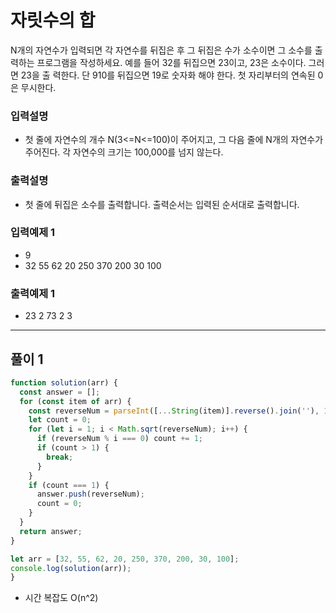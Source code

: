 # 자릿수의 합

N개의 자연수가 입력되면 각 자연수를 뒤집은 후 그 뒤집은 수가 소수이면 그 소수를 출력하는 프로그램을 작성하세요. 예를 들어 32를 뒤집으면 23이고, 23은 소수이다. 그러면 23을 출 력한다. 단 910를 뒤집으면 19로 숫자화 해야 한다. 첫 자리부터의 연속된 0은 무시한다.

### 입력설명

- 첫 줄에 자연수의 개수 N(3<=N<=100)이 주어지고, 그 다음 줄에 N개의 자연수가 주어진다. 각 자연수의 크기는 100,000를 넘지 않는다.

### 출력설명

- 첫 줄에 뒤집은 소수를 출력합니다. 출력순서는 입력된 순서대로 출력합니다.

### 입력예제 1

- 9
- 32 55 62 20 250 370 200 30 100

### 출력예제 1

- 23 2 73 2 3

---

## 풀이 1

```js
function solution(arr) {
  const answer = [];
  for (const item of arr) {
    const reverseNum = parseInt([...String(item)].reverse().join(''), 10);
    let count = 0;
    for (let i = 1; i < Math.sqrt(reverseNum); i++) {
      if (reverseNum % i === 0) count += 1;
      if (count > 1) {
        break;
      }
    }
    if (count === 1) {
      answer.push(reverseNum);
      count = 0;
    }
  }
  return answer;
}

let arr = [32, 55, 62, 20, 250, 370, 200, 30, 100];
console.log(solution(arr));
}
```


- 시간 복잡도 O(n^2)
